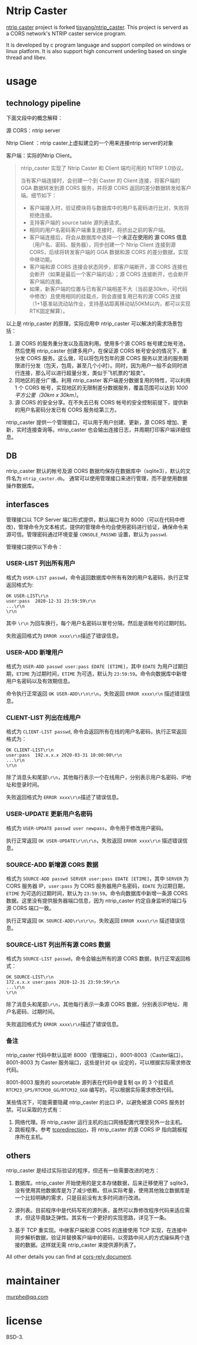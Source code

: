 # Ntrip Caster
[ntrip caster](https://github.com/ALGSS/ntrip_caster) project is forked  [tisyang/ntrip_caster](https://github.com/tisyang/ntrip_caster). This project is serverd as a CORS network's NTRIP caster service program. 

It is developed by c program language and support compiled on windows or linux platform. It is also support high  concurrent  underling  based on single thread and libev.




# usage

## technology pipeline

下面文段中的概念解释：

源 CORS：ntrip server

Ntrip Client ：ntrip caster上虚拟建立的一个用来连接ntrip server的对象

客户端：实际的Ntrip Client。



> ntrip_caster 实现了 Ntrip Caster 和 Client 端均可用的 NTRIP 1.0协议。
>
> 当有客户端连接时，会创建一个到 Caster 的 Client 连接，将客户端的 GGA 数据转发到源 CORS 服务，并将源 CORS 返回的差分数据转发给客户端。细节如下：
>
> + 客户端接入时，验证模块将与数据库中的用户名密码进行比对，失败将拒绝连接。
> + 支持客户端的 source table 源列表请求。
> + 相同的用户名密码客户端重复连接时，将挤出之前的客户端。
> + 客户端连接后，将会从数据库中选择一个**未正在使用的  源 CORS 信息**（用户名、密码、服务器），同步创建一个 Ntrip Client 连接到源 CORS，后续将转发客户端的 GGA 数据和源 CORS 的差分数据，实现中继功能。
> + 客户端和源 CORS 连接会状态同步，即客户端断开，源 CORS 连接也会断开（如果是最后一个客户端的话）；源 CORS 连接断开，也会断开客户端的连接。
> + 如果，新客户端的位置与已有客户端相差不大（当前是30km，可代码中修改）且使用相同的挂载点，则会直接复用已有的源 CORS 连接（1+1基准站流动站作业，支持基站距离移动站50KM以内，都可以实现RTK固定解算）。
>



以上是 ntrip_caster 的原理，实际应用中 ntrip_caster 可以解决的需求场景包括：

1. 源 CORS 的服务重分发以及高效利用。使用多个源 CORS 帐号建立帐号池，然后使用 ntrip_caster 创建多用户，在保证源 CORS 帐号安全的情况下，重分发 CORS 服务。这么做，可以将包月包年的源 CORS 服务以灵活的服务期限进行分发（包天，包周，甚至几个小时）。同时，因为用户一般不会同时进行连接，那么可以进行超量分发，类似于飞机票的“超卖”。
2. 同地区的差分广播。利用 ntrip_caster 客户端差分数据复用的特性，可以利用 1 个 CORS 帐号，实现地区的无限制差分数据服务，覆盖范围可以达到 *1000平方公里（30km x 30km）*。
3. 源 CORS 的安全分享。在不失去已有 CORS 帐号的安全控制前提下，提供新的用户名密码分发已有 CORS 服务给第三方。

ntrip_caster  提供一个管理接口，可以用于用户创建、更新，源 CORS 增加、更新，实时连接查询等。ntrip_caster 也会输出连接日志，并周期打印客户端详细信息。



## DB

ntrip_caster 默认的帐号及源 CORS 数据均保存在数据库中（sqlite3），默认的文件名为 `ntrip_caster.db`。
通常可以使用管理接口来进行管理，而不是使用数据操作数据库。



## interfasces

管理接口以 TCP Server 端口形式提供，默认端口号为 8000（可以在代码中修改)，管理命令为文本格式，提供的管理命令均会使用密码进行验证，确保命令来源可信。管理密码通过环境变量 `CONSOLE_PASSWD` 设置，默认为 `passwd`.

管理接口提供以下命令：

###  USER-LIST 列出所有用户

格式为 `USER-LIST passwd`，命令返回数据库中所有有效的用户名密码，执行正常返回格式为:

```text
OK USER-LIST\r\n
user:pass  2020-12-31 23:59:59\r\n
...\r\n
\r\n
```

其中 `\r\n` 为回车换行，每个用户名密码以冒号分隔，然后是该帐号的过期时刻。

失败返回格式为 `ERROR xxxx\r\n`描述了错误信息。

### USER-ADD 新增用户

格式为 `USER-ADD passwd user:pass EDATE [ETIME]`，其中 `EDATE` 为用户过期日期，`ETIME` 为过期时间，`ETIME` 为可选，默认为 `23:59:59`。命令向数据库中新增用户名密码以及有效期信息。

命令执行正常返回 `OK USER-ADD\r\n\r\n`，失败返回 `ERROR xxxx\r\n` 描述错误信息。

###  CLIENT-LIST 列出在线用户

格式为 `CLIENT-LIST passwd`, 命令会返回所有在线的用户名密码，执行正常返回格式为：

```text
OK CLIENT-LIST\r\n
user:pass  192.x.x.x 2020-03-31 10:00:00\r\n
...\r\n
\r\n
```

除了消息头和尾部`\r\n`，其他每行表示一个在线用户，分别表示用户名密码、IP地址和登录时间。

失败返回格式为 `ERROR xxxx\r\n`描述了错误信息。

###  USER-UPDATE 更新用户名密码

格式为 `USER-UPDATE passwd user newpass`，命令用于修改用户密码。

执行正常返回 `OK USER-UPDATE\r\n\r\n`，失败返回 `ERROR xxxx\r\n` 描述错误信息。

###  SOURCE-ADD 新增源 CORS 数据

格式为 `SOURCE-ADD passwd SERVER user:pass EDATE [ETIME]`，其中 `SERVER` 为 CORS 服务器 IP，`user:pass` 为 CORS 服务器用户名密码，`EDATE` 为过期日期，`ETIME` 为可选的过期时间，默认为 `23:59:59`。命令向数据库中新增一条源 CORS 数据。这里没有提供服务器端口信息，因为 ntrip_caster 约定自身监听的端口与源 CORS 端口一致。

执行正常返回 `OK SOURCE-ADD\r\n\r\n`，失败返回 `ERROR xxxx\r\n` 描述错误信息。

### SOURCE-LIST 列出所有源 CORS 数据

格式为 `SOURCE-LIST passwd`，命令会输出所有的源 CORS 数据，执行正常返回格式：

```text
OK SOURCE-LIST\r\n
172.x.x.x user:pass 2020-12-31 23:59:59\r\n
...\r\n
\r\n
```

除了消息头和尾部`\r\n`，其他每行表示一条源 CORS 数据，分别表示IP地址、用户名密码、过期时间。

失败返回格式为 `ERROR xxxx\r\n`描述了错误信息。



### 备注

ntrip_caster 代码中默认监听 8000（管理端口），8001-8003（Caster端口）。8001-8003 为 Caster 服务端口，这些是针对 qx 设定的，可以根据实际需求修改代码。

8001-8003 服务的 sourcetable 源列表在代码中是复制 qx 的 3 个挂载点 `RTCM23_GPS/RTCM30_GG/RTCM32_GGB` 编写的，可以根据实际需求修改代码。

某些情况下，可能需要隐藏 ntrip_caster 的出口 IP，以避免被源 CORS 服务封禁。可以采取的方式有：

1. 网络代理。将 ntrip_caster 运行主机的出口网络配置代理至另外一台主机。
2. 跳板程序。参考 [tcpredirection](https://github.com/tisyang/tcpredirection)，将 ntrip_caster 的源 CORS IP 指向跳板程序所在主机。



## others

ntrip_caster 是经过实际验证的程序，但还有一些需要改进的地方：

1. 数据库。ntrip_caster 开始使用的是文本存储数据，后来迁移使用了 sqlite3，没有使用其他数据库是为了减少依赖。但从实际考量，使用其他独立数据库是一个比较明确的需求，只是目前没有太多时间进行改进。
2. 源列表。目前程序中是代码写死的源列表，虽然可以靠修改程序代码来适应需求，但这毕竟缺乏弹性。其实有一个更好的实现思路，详见下一条。

3. 基于 TCP 重实现。中继客户端和源 CORS 的连接使用 TCP 实现，在连接中同步解析数据，验证并替换客户端中的密码，以旁路中间人的方式操纵两个连接的数据。这样就无需 ntrip_caster 来提供源列表了。



All other details you can find at [cors-rely document](https://github.com/tisyang/ntrip_caster/blob/master/README.md).


# maintainer
murphe@qq.com




# license
BSD-3.



